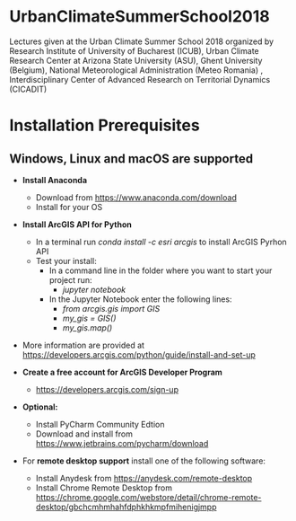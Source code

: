 # UrbanClimateSummerSchool2018
Lectures given at the Urban Climate Summer School 2018 organized by Research Institute of University of Bucharest (ICUB), Urban Climate Research Center at Arizona State University (ASU), Ghent University (Belgium), National Meteorological Administration (Meteo Romania) , Interdisciplinary Center of Advanced Research on Territorial Dynamics (CICADIT)


# Installation Prerequisites
## Windows, Linux and macOS are supported

* **Install Anaconda**

    * Download from https://www.anaconda.com/download
    * Install for your OS
* **Install ArcGIS API for Python**
    
    * In a terminal run *conda install -c esri arcgis* to install ArcGIS Pyrhon API
    * Test your install: 
        * In a command line in the folder where you want to start your project run:
            - *jupyter notebook*
         * In the Jupyter Notebook enter the following lines:
            - *from arcgis.gis import GIS*
            - *my_gis = GIS()*
            - *my_gis.map()*
* More information are provided at https://developers.arcgis.com/python/guide/install-and-set-up
    
    
* **Create a free account for ArcGIS Developer Program**
    * https://developers.arcgis.com/sign-up
    
    
* **Optional:**
    * Install PyCharm Community Edtion
    * Download and install from https://www.jetbrains.com/pycharm/download
    
    
* For **remote desktop support** install one of the following software:
    * Install Anydesk from https://anydesk.com/remote-desktop
    * Install Chrome Remote Desktop from https://chrome.google.com/webstore/detail/chrome-remote-desktop/gbchcmhmhahfdphkhkmpfmihenigjmpp 